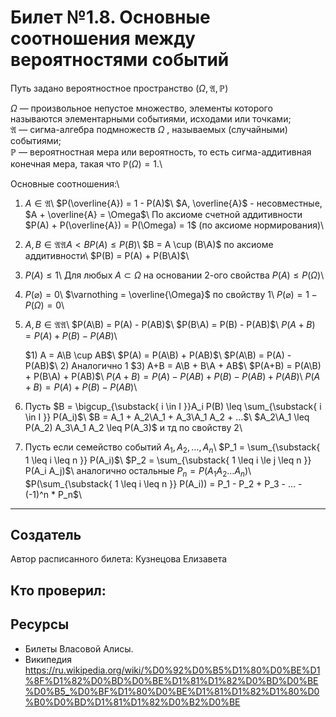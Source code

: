 # Билет №1.8. Основные соотношения между вероятностями событий
Путь задано вероятностное пространство $(\Omega, {\displaystyle {\mathfrak {A}}},	{\displaystyle \mathbb {P}})$

$\Omega$  — произвольное непустое множество, элементы которого называются элементарными событиями, исходами или точками;\
${\displaystyle {\mathfrak {A}}}$ — сигма-алгебра подмножеств ${\displaystyle \Omega }$ , называемых (случайными) событиями;\
${\displaystyle \mathbb {P} }$  — вероятностная мера или вероятность, то есть сигма-аддитивная конечная мера, такая что ${\displaystyle \mathbb {P} (\Omega )=1}$.\

Основные соотношения:\\
1. $A \in {\displaystyle {\mathfrak {A}}}$\\
   $P(\overline{A}) = 1 - P(A)$\\
   $A, \overline{A}$ - несовместные, $A + \overline{A} = \Omega$\\
   По аксиоме счетной аддитивности $P(A) + P(\overline{A}) = P(\Omega) = 1$ (по аксиоме нормирования)\\

2. $A, B \in {\displaystyle {\mathfrak {A}}}{\mathfrak {A}}   A < B   P(A) \leq P(B)$\\
   $B = A \cup (B\A)$ по аксиоме аддитивности\\
   $P(B) = P(A) + P(B\A)$\\
   
3. $P(A) \leq 1$\\
   Для любых $A \subset \Omega$ на основании 2-ого свойства $P(A) \leq P(\Omega)$\\
   
4. $P(\varnothing) = 0$\\
   $\varnothing = \overline{\Omega}$ по свойству 1\\
   $P(\varnothing) = 1 - P(\Omega) = 0$\\
   
5. $A, B \in {\displaystyle {\mathfrak {A}}}{\mathfrak {A}}$\\
   $P(A\B) = P(A) - P(AB)$\\
   $P(B\A) = P(B) - P(AB)$\\
   $P(A+B) = P(A) + P(B) - P(AB)$\\
   
   $1) A = A\B \cup AB$\\
      $P(A) = P(A\B) + P(AB)$\\
      $P(A\B) = P(A) - P(AB)$\\
   2) Аналогично 1
   $3) A+B = A\B + B\A + AB$\\
      $P(A+B) = P(A\B) + P(B\A) + P(AB)$\\
      $P(A+B) = P(A) - P(AB) + P(B) - P(AB) + P(AB)$\\
      $P(A+B)= P(A) + P(B) - P(AB)$\\
      
6. Пусть $B = \bigcup_{\substack{ i \in I }}A_i   P(B) \leq \sum_{\substack{ i \in I }} P(A_i)$\\
   $B = A_1 + A_2\A_1 + A_3\A_1 A_2 + ...$\\
   $A_2\A_1 \leq P(A_2)   A_3\A_1 A_2 \leq P(A_3)$ и тд по свойству 2\\
   
7. Пусть если семейство событий $A_1, A_2, ..., A_n$\\
   $P_1 = \sum_{\substack{ 1 \leq i \leq n }} P(A_i)$\\
   $P_2 = \sum_{\substack{ 1 \leq i \le j \leq n }} P(A_i A_j)$\\
   аналогично остальные
   $P_n = P(A_1 A_2 ... A_n)$\\
   $P(\sum_{\substack{ 1 \leq i \leq n }} P(A_i)) = P_1 - P_2 + P_3 - ... - (-1)^n * P_n$\\
      
---
## Создатель

Автор расписанного билета: Кузнецова Елизавета

Кто проверил:
- 

## Ресурсы
- Билеты Власовой Алисы.
- Википедия https://ru.wikipedia.org/wiki/%D0%92%D0%B5%D1%80%D0%BE%D1%8F%D1%82%D0%BD%D0%BE%D1%81%D1%82%D0%BD%D0%BE%D0%B5_%D0%BF%D1%80%D0%BE%D1%81%D1%82%D1%80%D0%B0%D0%BD%D1%81%D1%82%D0%B2%D0%BE
